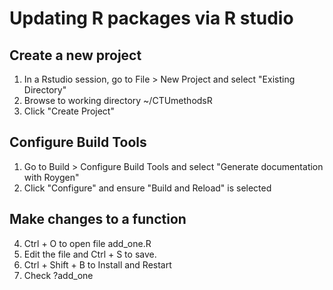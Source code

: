
# Updating R packages via R studio

## Create a new project

1. In a Rstudio session, go to File > New Project and select "Existing Directory"
2. Browse to working directory ~/CTUmethodsR
3. Click "Create Project"

## Configure Build Tools

1. Go to Build > Configure Build Tools and select "Generate documentation with Roygen"
2. Click "Configure" and ensure "Build and Reload" is selected

## Make changes to a function

4. Ctrl + O to open file add_one.R
5. Edit the file and Ctrl + S to save.
6. Ctrl + Shift + B to Install and Restart
7. Check ?add_one


